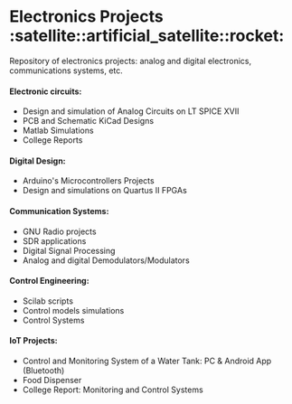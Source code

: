 <h1> Electronics Projects :satellite::artificial_satellite::rocket: </h1>

<p>  Repository of electronics projects: analog and digital electronics, communications systems, etc.</p> 

<h4> Electronic circuits:</h4>

<ul>
    <li> Design and simulation of Analog Circuits on LT SPICE XVII </li>
    <li> PCB and Schematic KiCad Designs </li>
     <li> Matlab Simulations </li>
    <li>  College Reports </li>
</ul>  

<h4>Digital Design:</h4>

<ul>
    <li> Arduino's Microcontrollers Projects </li>
     <li> Design and simulations on Quartus II FPGAs </li>
</ul>  

<h4>Communication Systems:</h4>

<ul>
    <li> GNU Radio projects </li>
     <li> SDR applications </li>
     <li> Digital Signal Processing </li>
     <li> Analog and digital Demodulators/Modulators </li>
</ul>  

<h4>Control Engineering:</h4>

<ul>
    <li> Scilab scripts </li>
     <li> Control models simulations </li>
     <li> Control Systems </li>
</ul>  

<h4> IoT Projects:</h4>

<ul>
    <li> Control and Monitoring System of a Water Tank: PC & Android App (Bluetooth)  </li>
    <li> Food Dispenser  </li>
    <li> College Report: Monitoring and Control Systems  </li>
</ul>  
